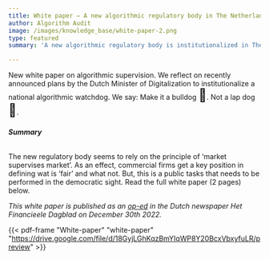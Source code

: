 ```yaml
---
title: White paper – A new algorithmic regulatory body in The Netherlands 
author: Algorithm Audit
image: /images/knowledge_base/white-paper-2.png
type: featured
summary: 'A new algorithmic regulatory body is institutionalized in The Netherlands. We say: Make it a bulldog 🐺. Not a lap dog 🐶.'

---
```

New white paper on algorithmic supervision. We reflect on recently announced plans by the Dutch Minister of Digitalization to institutionalize a national algorithmic watchdog. We say: Make it a bulldog <span style="font-size: 25px;">🐺</span>. Not a lap dog <span style="font-size: 25px;">🐶</span>.

###### **Summary**
The new regulatory body seems to rely on the principle of ‘market supervises market’. As an effect, commercial firms get a key position in defining wat is ‘fair’ and what not. But, this is a public tasks that needs to be performed in the democratic sight. Read the full white paper (2 pages) below.

<span style="font-size: 14px; font-style:italic">This white paper is published as an [op-ed](https://fd.nl/opinie/1462782/maak-nieuwe-algoritmewaakhond-een-bulldog-in-plaats-van-een-schoothond) in the Dutch newspaper _Het Financieele Dagblad_ on December 30th 2022.</span>

{{< pdf-frame "White-paper" "white-paper" "https://drive.google.com/file/d/18GyjLGhKqzBmYIqWP8Y20BcxVbxyfuLR/preview" >}}
